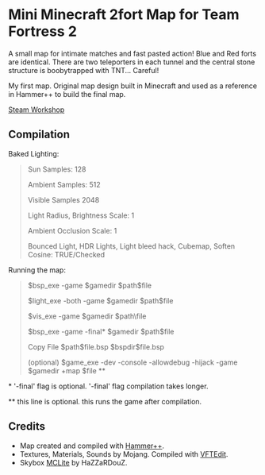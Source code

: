 # Mini Minecraft 2fort Map for Team Fortress 2

A small map for intimate matches and fast pasted action! Blue and Red forts are identical. There are two teleporters in each tunnel and the central stone structure is boobytrapped with TNT... Careful!

My first map. Original map design built in Minecraft and used as a reference in Hammer++ to build the final map.

[Steam Workshop](https://steamcommunity.com/sharedfiles/filedetails/?id=2998450868)
## Compilation

Baked Lighting:
>Sun Samples: 128
>
>Ambient Samples: 512
>
>Visible Samples 2048
>
>Light Radius, Brightness Scale: 1
>
>Ambient Occlusion Scale: 1
>
>Bounced Light, HDR Lights, Light bleed hack, Cubemap, Soften Cosine: TRUE/Checked

Running the map:
>$bsp_exe -game $gamedir $path\$file
>
>$light_exe -both -game $gamedir $path\$file
>
>$vis_exe -game $gamedir $path\file
>
>$bsp_exe -game -final* $gamedir $path\$file
>
>Copy File $path\$file.bsp $bspdir\$file.bsp
>
>(optional) $game_exe -dev -console -allowdebug -hijack -game $gamedir +map $file **

\* '-final' flag is optional. '-final' flag compilation takes longer.

\** this line is optional. this runs the game after compilation.


## Credits
- Map created and compiled with [Hammer++](https://ficool2.github.io/HammerPlusPlus-Website/index.html).
- Textures, Materials, Sounds by Mojang. Compiled with [VFTEdit](https://valvedev.info/tools/vtfedit/).
- Skybox [MCLite](https://gamebanana.com/mods/7260) by HaZZaRDouZ.

